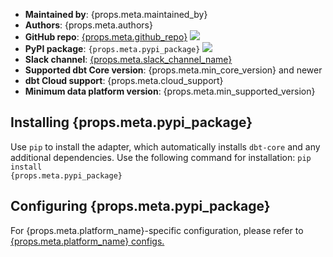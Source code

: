 
<ul>
    <li><strong>Maintained by</strong>: {props.meta.maintained_by}</li>
    <li><strong>Authors</strong>: {props.meta.authors}</li>
    <li><strong>GitHub repo</strong>: <a href={`https://github.com/${props.meta.github_repo}`}>{props.meta.github_repo}</a>   <a href={`https://github.com/${props.meta.github_repo}`}><img src={`https://img.shields.io/github/stars/${props.meta.github_repo}?style=for-the-badge`}/></a></li>
    <li><strong>PyPI package</strong>: <code>{props.meta.pypi_package}</code> <a href={`https://badge.fury.io/py/${props.meta.pypi_package}`}><img src={`https://badge.fury.io/py/${props.meta.pypi_package}.svg`}/></a></li>
    <li><strong>Slack channel</strong>: <a href={props.meta.slack_channel_link}>{props.meta.slack_channel_name}</a></li>
    <li><strong>Supported dbt Core version</strong>: {props.meta.min_core_version} and newer</li>
    <li><strong>dbt Cloud support</strong>: {props.meta.cloud_support}</li>
    <li><strong>Minimum data platform version</strong>: {props.meta.min_supported_version}</li>
    </ul>

<h2> Installing {props.meta.pypi_package}</h2>

Use `pip` to install the adapter, which automatically installs `dbt-core` and any additional dependencies. Use the following command for installation:
<code>pip install {props.meta.pypi_package}</code>

<h2> Configuring {props.meta.pypi_package} </h2>

<p>For {props.meta.platform_name}-specific configuration, please refer to <a href={props.meta.config_page}>{props.meta.platform_name} configs.</a> </p>

